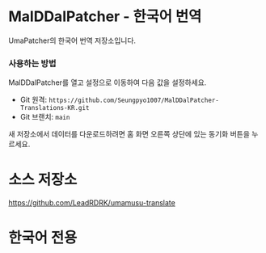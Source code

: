 # MalDDalPatcher - 한국어 번역
UmaPatcher의 한국어 번역 저장소입니다.

### 사용하는 방법
MalDDalPatcher를 열고 설정으로 이동하여 다음 값을 설정하세요.

- Git 원격: `https://github.com/Seungpyo1007/MalDDalPatcher-Translations-KR.git`
- Git 브랜치: `main`

새 저장소에서 데이터를 다운로드하려면 홈 화면 오른쪽 상단에 있는 동기화 버튼을 누르세요.

# 소스 저장소
https://github.com/LeadRDRK/umamusu-translate

# 한국어 전용

